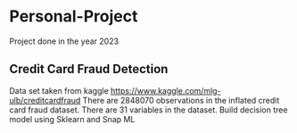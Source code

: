 # Personal-Project
Project done in the year 2023
## Credit Card Fraud Detection 
Data set taken from kaggle  https://www.kaggle.com/mlg-ulb/creditcardfraud
There are 2848070 observations in the inflated credit card fraud dataset.
There are 31 variables in the dataset.
Build decision tree model using Sklearn and Snap ML
##
